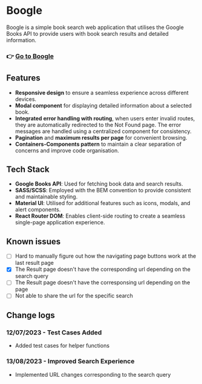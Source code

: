 # Boogle

Boogle is a simple book search web application that utilises the Google Books API to provide users with book search results and detailed information.

### 👉 [Go to Boogle](https://aanmeba.github.io/boogle/#/)

## Features

- **Responsive design** to ensure a seamless experience across different devices.
- **Modal component** for displaying detailed information about a selected book.
- **Integrated error handling with routing**, when users enter invalid routes, they are automatically redirected to the Not Found page. The error messages are handled using a centralized component for consistency.
- **Pagination** and **maximum results per page** for convenient browsing.
- **Containers-Components pattern** to maintain a clear separation of concerns and improve code organisation.

## Tech Stack

- **Google Books API**: Used for fetching book data and search results.
- **SASS/SCSS**: Employed with the BEM convention to provide consistent and maintainable styling.
- **Material UI**: Utilised for additional features such as icons, modals, and alert components.
- **React Router DOM**: Enables client-side routing to create a seamless single-page application experience.

## Known issues

- [ ] Hard to manually figure out how the navigating page buttons work at the last result page
- [x] The Result page doesn't have the corresponding url depending on the search query
- [ ] The Result page doesn't have the corresponsing url depending on the page
- [ ] Not able to share the url for the specific search

## Change logs

### 12/07/2023 - Test Cases Added

- Added test cases for helper functions

### 13/08/2023 - Improved Search Experience

- Implemented URL changes corresponding to the search query
